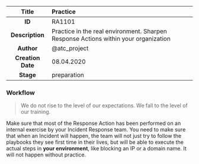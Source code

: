 | Title                       |  Practice         |
|:---------------------------:|:--------------------|
| **ID**                      | RA1101            |
| **Description**             | Practice in the real environment. Sharpen Response Actions within your organization   |
| **Author**                  | @atc_project        |
| **Creation Date**           | 08.04.2020 |
| **Stage**                   | preparation         |

### Workflow

> We do not rise to the level of our expectations. We fall to the level of our training.

Make sure that most of the Response Action has been performed on an internal exercise by your Incident Response team.
You need to make sure that when an Incident will happen, the team will not just try to follow the playbooks they see first time in their lives, but will be able to execute the actual steps in **your environment**, like blocking an IP or a domain name. 
It will not happen without practice.
